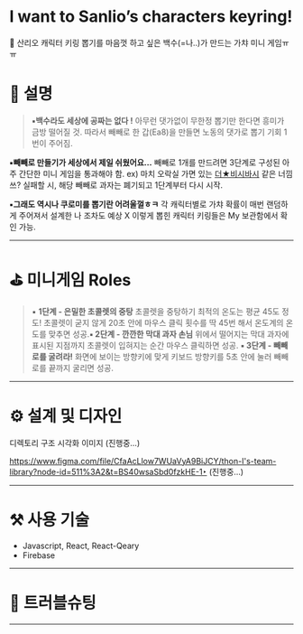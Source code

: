 # I want to Sanlio’s characters keyring!

<aside>
🤡 산리오 캐릭터 키링 뽑기를 마음껏 하고 싶은 백수(=나..)가 만드는 가챠 미니 게임ㅠㅠ
</aside>

# 🎲 설명

> **▪️백수라도 세상에 공짜는 없다 !**
   아무런 댓가없이 무한정 뽑기만 한다면 흥미가 금방 떨어질 것.
   따라서 빼빼로 한 갑(Ea8)을 만들면 노동의 댓가로 뽑기 기회 1번이 주어짐.

**▪️빼빼로 만들기가 세상에서 제일 쉬웠어요…**
   빼빼로 1개를 만드려면 3단계로 구성된 아주 간단한 미니 게임을 통과해야 함.
    ex) 마치 오락실 가면 있는 [더★비시바시](http://bishibashi.uniana.com/main.php?mid=game02) 같은 너낌쓰?
   실패할 시, 해당 빼빼로 과자는 폐기되고 1단계부터 다시 시작.
  
**▪️그래도 역시나 쿠로미를 뽑기란 어려울껄ㅎㅋ**
   각 캐릭터별로 가챠 확률이 매번 랜덤하게 주어져서 설계한 나 조차도 예상 X
   이렇게 뽑힌 캐릭터 키링들은 My 보관함에서 확인 가능.
> 

---

# ⛳ 미니게임 Roles

> ▪️ **1단계 - 은밀한 초콜렛의 중탕**
  초콜렛을 중탕하기 최적의 온도는 평균 45도 정도!
  초콜렛이 굳지 않게 20초 안에 마우스 클릭 횟수를 딱 45번 해서 온도계의 온도를 맞추면 성공.**▪️ 2단계 - 깐깐한 막대 과자 손님**
  위에서 떨어지는 막대 과자에 표시된 지점까지 초콜렛이 입혀지는 순간 마우스 클릭하면 성공.
**▪️ 3단계 - 빼빼로를 굴려라!**
   화면에 보이는 방향키에 맞게 키보드 방향키를 5초 안에 눌러 빼빼로를 끝까지 굴리면 성공.
> 

---

# ⚙️ 설계 및 디자인

디렉토리 구조 시각화 이미지 (진행중…)

https://www.figma.com/file/CfaAcLlow7WUaVyA9BiJCY/thon-I's-team-library?node-id=511%3A2&t=BS40wsaSbd0fzkHE-1‣ (진행중…)

---

# ⚒️ 사용 기술

- Javascript, React, React-Qeary
- Firebase

---

# 💭 트러블슈팅

---